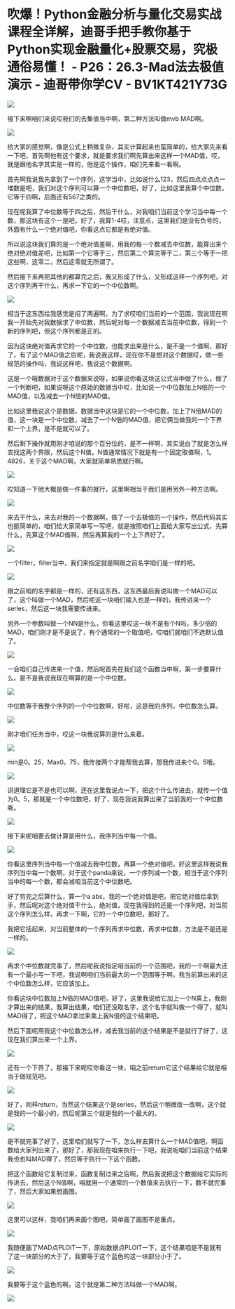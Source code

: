# 吹爆！Python金融分析与量化交易实战课程全详解，迪哥手把手教你基于Python实现金融量化+股票交易，究极通俗易懂！ - P26：26.3-Mad法去极值演示 - 迪哥带你学CV - BV1KT421Y73G

![](img/106b59e0aa97a479a7dfc9680e4d74a0_0.png)

接下来啊咱们来说哎我们的去集值当中啊，第二种方法叫做mvb MAD啊。

![](img/106b59e0aa97a479a7dfc9680e4d74a0_2.png)

给大家的感觉啊，像是公式上稍微复杂，其实计算起来也蛮简单的，给大家先来看一下吧，首先啊他有这个要求，就是要求我们啊先算出来这样一个MAD值，哎，就是跟他名字其实是一样的，他是这个操作，咱们先来看一看啊。

首先啊我说我先拿到了一个序列，这学当中，比如说什么123，然后四点点点点一堆数是吧，我们对这个序列可以算一个中位数吧，好了，比如这里我算个中位数，它等于四啊，后面还有567之类的。

现在呢我算了中位数等于四之后，然后干什么，对我咱们当前这个学习当中每一个数，那这块有这个一是吧，好了，我算1-4哎，注意点，这里我们是没有负号的，外面有什么一个绝对值吧，你看这点它都是有绝对值。

所以说这块我们算的是一个绝对值差啊，用我的每一个数减去中位数，能算出来个绝对绝对值差吧，比如第一个它等于三，然后第二个算完等于二，第三个等于一把这些啊，这零二，然后这零就无所谓了。

然后接下来再把其他的都算完之后，我又形成了什么，又形成这样一个序列吧，对这个序列再干什么，再求一下它的一个中位数啊。



![](img/106b59e0aa97a479a7dfc9680e4d74a0_4.png)

相当于这东西给我感觉是招了两遍啊，为了求哎咱们当前的一个范围，我说现在啊我一开始先对我数据求了中位数，然后呢对每一个数据减去当前中位数，得到一个新的序列吧，但这个序列都是正的。

因为这块绝对值再求它的一个中位数，也能求出来是什么，是不是一个值啊，那好了，有了这个MAD值之后呢，我说我这样，现在你不是想对这个数据哎，做一些规范的操作吗，我说这样吧，我说这个数据啊。

这是一个哦数据对于这个数据来说呀，如果说你看这块这公式当中做了什么，做了一个判断吧，如果说呀这个原始的数据当中哎，比如说一个中位数加上N倍的一个MAD值，以及减去一个N倍的MAD值。

比如这里我说这个是数据，数据当中这块是它的一个中位数，加上了N倍MAD的值，这一块是一个中位数，减去了一个N倍的MAD值，把它俩当做我的一个下界和一个上界，是不是就可以了。

然后剩下操作就用刚才咱说的那个百分位的，是不一样啊，其实说白了就是怎么样去找这两个界限，然后这个N值，N值通常情况下就是有一个固定取值啊，1。4826，关于这个MAD啊，大家就简单熟悉就行啊。



![](img/106b59e0aa97a479a7dfc9680e4d74a0_6.png)

哎知道一下他大概是做一件事的就行，这里啊相当于我们是用另外一种方法啊。

![](img/106b59e0aa97a479a7dfc9680e4d74a0_8.png)

来去干什么，来去对我的一个数据啊，做了一个去极值的一个操作，然后代码其实也挺简单的，咱们给大家简单写一写吧，就是按照咱们上面给大家写出公式，先算什么，先算这个MAD值啊，然后再算我的一个上下界好了。



![](img/106b59e0aa97a479a7dfc9680e4d74a0_10.png)

一个filter，filter当中，我们来指定就是啊跟之前名字咱们是一样的吧。

![](img/106b59e0aa97a479a7dfc9680e4d74a0_12.png)

跟之前咱的名字都是一样的，还有这东西，这东西最后我说叫做一个MAD可以了，这个叫做一个MAD，然后呢这一块咱们输入也是一样的，我传进来一个series，然后这一块我需要传进来。

另外一个参数叫做一个NN是什么，你看这里哎这一块不是有个N吗，多少倍的MAD，咱们刚才是不是说了，有个通常的一个取值吧，哎咱们就咱们不选默认值了。



![](img/106b59e0aa97a479a7dfc9680e4d74a0_14.png)

一会咱们自己传进来一个值，然后呢首先在我们这个函数当中啊，第一步要算什么，是不是我说我现在啊算的是一个中位数。



![](img/106b59e0aa97a479a7dfc9680e4d74a0_16.png)

中位数等于我整个序列的一个中位数啊，好啦，这是我的序列，中位数怎么算。

![](img/106b59e0aa97a479a7dfc9680e4d74a0_18.png)

刚才咱们任务当中，哎这一块我说算的是什么来着。

![](img/106b59e0aa97a479a7dfc9680e4d74a0_20.png)

min是0。25，Max0。75，我传接两个才能帮我去算，那我传进来个0。5哦。

![](img/106b59e0aa97a479a7dfc9680e4d74a0_22.png)

讲道理它是不是也可以啊，还在这里我说点一下，把这个什么传进去，就传一个值为0。5，那就是一个中位数吧，好了，现在我说我算出来了当前我的一个中位数嘶。



![](img/106b59e0aa97a479a7dfc9680e4d74a0_24.png)

接下来呢咱要去做计算是用什么，我序列当中每一个值。

![](img/106b59e0aa97a479a7dfc9680e4d74a0_26.png)

你看这里序列当中每一个值减去我中位数，再算一个绝对值吧，好这里这样我说我序列当中每一个数啊，对于这个panda来说，一个序列减一个数，相当于这个序列当中的每一个数，都会减咱当前这个中位数吧。

好了剪完之后算什么，算一个a abs，我的一个绝对值是吧，把它绝对值给拿到手，然后呢对这个绝对值干什么，绝对值，现在我得到的还是一个序列吧，对当前这个序列怎么样，再求一下啊，它的一个中位数吧，那好了。

我把它括起来，对当前整体的一个序列再求中位数，再求中位数，方法是不是还是一样的。

![](img/106b59e0aa97a479a7dfc9680e4d74a0_28.png)

再求个中位数就完事了，然后呢我说指定咱当前的一个范围吧，我的一个啊最大还有一个最小写一下吧，我说啊咱们当前最大的一个范围等于啊，我当前算出来的这个中位数怎么样，它应该加上。

你看这块中位数加上N倍的MAD值吧，好了，这里我说给它加上一个N乘上，我刚才算出来的结果，我算出结果，咱们还没取名字，这个名字就叫做一个得了，就叫MAD得了，把这个MAD拿过来乘上我N倍的这个结果吧。

然后下面呢用我这个中位数怎么样，减去我当前的这个结果是不是就行了好了，这现在我们算出来一个上界。

![](img/106b59e0aa97a479a7dfc9680e4d74a0_30.png)

还有一个下界了，那接下来呢哎你看这一块，咱之前return它这个结果给它就是相当于做规范吧。

![](img/106b59e0aa97a479a7dfc9680e4d74a0_32.png)

好了，同样return，当然这个结果这个是series，然后这个稍微改一改啊，这个就是我的一个最小的，然后呢第三个就是我的一个最大的。



![](img/106b59e0aa97a479a7dfc9680e4d74a0_34.png)

是不就完事了好了，这里咱们就写了一下，怎么样去算什么一个MAD值吧，啊函数给大家列出来了，那好了，那我现在咱来执行一下吧，我说呃咱们当前这个结果我也也叫MAD得了，然后等于执行一下这个函数。

把这个函数给它复制过来，函数复制过来之后啊，然后我说把这个数据给它实际的传进去，然后这个N值啊，咱就用一个通常的一个数值来去执行一下，数不就完事了，然后大家如果想画图。



![](img/106b59e0aa97a479a7dfc9680e4d74a0_36.png)

这里可以这样，我咱们再来画个图吧，简单画了画图不是重点。

![](img/106b59e0aa97a479a7dfc9680e4d74a0_38.png)

我随便画了MAD点PLOIT一下，原始数据点PLOIT一下，这个结果咱是不是就有了这一块部分的大于了，我要等于这个蓝色的这一块部分小于了。



![](img/106b59e0aa97a479a7dfc9680e4d74a0_40.png)

我要等于这个蓝色的啊，这个就是第二种方法叫做一个MAD啊。

![](img/106b59e0aa97a479a7dfc9680e4d74a0_42.png)